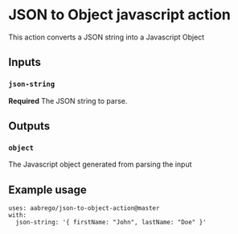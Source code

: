 # JSON to Object javascript action

This action converts a JSON string into a Javascript Object

## Inputs

### `json-string`

**Required** The JSON string to parse.

## Outputs

### `object`

The Javascript object generated from parsing the input

## Example usage
```
uses: aabrego/json-to-object-action@master
with:
  json-string: '{ firstName: "John", lastName: "Doe" }'
```